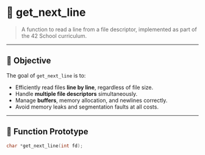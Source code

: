 # 📄 get_next_line

> A function to read a line from a file descriptor, implemented as part of the 42 School curriculum.

---

## 🧠 Objective

The goal of `get_next_line` is to:

- Efficiently read files **line by line**, regardless of file size.
- Handle **multiple file descriptors** simultaneously.
- Manage **buffers**, memory allocation, and newlines correctly.
- Avoid memory leaks and segmentation faults at all costs.

---

## 🔧 Function Prototype

```c
char *get_next_line(int fd);
